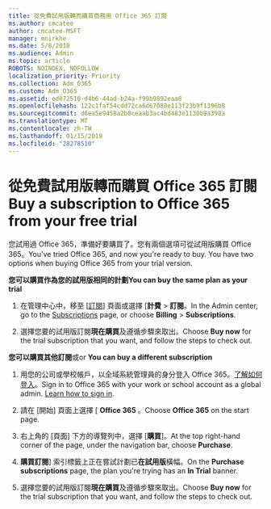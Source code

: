 ```yaml
---
title: 從免費試用版轉而購買商務用 Office 365 訂閱
ms.author: cmcatee
author: cmcatee-MSFT
manager: mnirkhe
ms.date: 5/8/2018
ms.audience: Admin
ms.topic: article
ROBOTS: NOINDEX, NOFOLLOW
localization_priority: Priority
ms.collection: Adm_O365
ms.custom: Adm_O365
ms.assetid: ed072510-d4b6-44ad-b24a-f99b9892eaa8
ms.openlocfilehash: 122c1faf54cdd72ca6d67088e113f23b9f1396b8
ms.sourcegitcommit: d6ea5e9458a2b8ceaab3ac4bd483e1130b9a398a
ms.translationtype: MT
ms.contentlocale: zh-TW
ms.lasthandoff: 01/15/2019
ms.locfileid: "28278510"
---
```

# <a name="buy-a-subscription-to-office-365-from-your-free-trial"></a><span data-ttu-id="6c007-102">從免費試用版轉而購買 Office 365 訂閱</span><span class="sxs-lookup"><span data-stu-id="6c007-102">Buy a subscription to Office 365 from your free trial</span></span>

<span data-ttu-id="6c007-p101">您試用過 Office 365，準備好要購買了。您有兩個選項可從試用版購買 Office 365。</span><span class="sxs-lookup"><span data-stu-id="6c007-p101">You've tried Office 365, and now you're ready to buy. You have two options when buying Office 365 from your trial version.</span></span>
  
 <span data-ttu-id="6c007-105">**您可以購買作為您的試用版相同的計劃**</span><span class="sxs-lookup"><span data-stu-id="6c007-105">**You can buy the same plan as your trial**</span></span>
  
1. <span data-ttu-id="6c007-106">在管理中心中，移至 [[訂閱](https://go.microsoft.com/fwlink/p/?linkid=842054)] 頁面或選擇 [**計費** \> **訂閱**。</span><span class="sxs-lookup"><span data-stu-id="6c007-106">In the Admin center, go to the [Subscriptions](https://go.microsoft.com/fwlink/p/?linkid=842054) page, or choose **Billing** \> **Subscriptions**.</span></span>
    
2. <span data-ttu-id="6c007-107">選擇您要的試用版訂閱**現在購買**及遵循步驟來取出。</span><span class="sxs-lookup"><span data-stu-id="6c007-107">Choose **Buy now** for the trial subscription that you want, and follow the steps to check out.</span></span> 
    
<span data-ttu-id="6c007-108">**您可以購買其他訂閱**或</span><span class="sxs-lookup"><span data-stu-id="6c007-108">or **You can buy a different subscription**</span></span>
  
1. <span data-ttu-id="6c007-109">用您的公司或學校帳戶，以全域系統管理員的身分登入 Office 365。[了解如何登入](https://support.office.com/article/e9eb7d51-5430-4929-91ab-6157c5a050b4)。</span><span class="sxs-lookup"><span data-stu-id="6c007-109">Sign in to Office 365 with your work or school account as a global admin. [Learn how to sign in](https://support.office.com/article/e9eb7d51-5430-4929-91ab-6157c5a050b4).</span></span>
    
2. <span data-ttu-id="6c007-110">請在 [開始] 頁面上選擇 [ **Office 365** 。</span><span class="sxs-lookup"><span data-stu-id="6c007-110">Choose **Office 365** on the start page.</span></span> 
    
3. <span data-ttu-id="6c007-111">右上角的 [頁面] 下方的導覽列中，選擇 [**購買**]。</span><span class="sxs-lookup"><span data-stu-id="6c007-111">At the top right-hand corner of the page, under the navigation bar, choose **Purchase**.</span></span>
    
4. <span data-ttu-id="6c007-112">**購買訂閱**] 索引標籤上正在嘗試計劃已**在試用版**橫幅。</span><span class="sxs-lookup"><span data-stu-id="6c007-112">On the **Purchase subscriptions** page, the plan you're trying has an **In Trial** banner.</span></span> 
    
5. <span data-ttu-id="6c007-113">選擇您要的試用版訂閱**現在購買**及遵循步驟來取出。</span><span class="sxs-lookup"><span data-stu-id="6c007-113">Choose **Buy now** for the trial subscription that you want, and follow the steps to check out.</span></span> 
    


